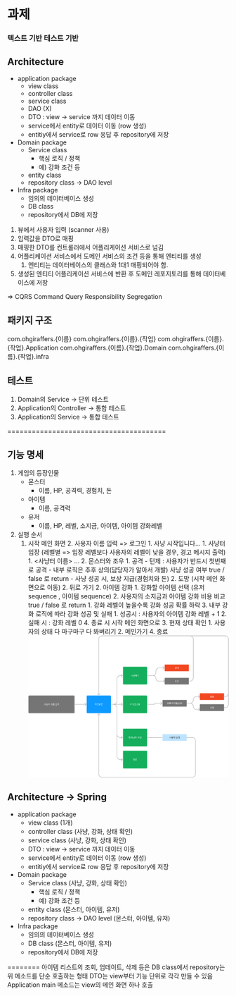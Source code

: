 # 과제
### 텍스트 기반 테스트 기반

## Architecture
- application package
    - view class
    - controller class
    - service class
    - DAO (X)
    - DTO : view -> service 까지 데이터 이동
    - service에서 entity로 데이터 이동 (row 생성)
    - entitiy에서 service로 row 응답 후 repository에 저장
- Domain package
    - Service class
        - 핵심 로직 / 정책
        - 예) 강화 조건 등
    - entity class
    - repository class -> DAO level
- Infra package
    - 임의의 데이터베이스 생성
    - DB class
    - repository에서 DB에 저장

1. 뷰에서 사용자 입력 (scanner 사용)
2. 입력값을 DTO로 매핑
3. 매핑한 DTO를 컨트롤러에서 어플리케이션 서비스로 넘김
4. 어플리케이션 서비스에서 도메인 서비스의 조건 등을 통해 엔티티를 생성
    1. 엔티티는 데이터베이스의 클래스와 1대1 매핑되어야 함.
5. 생성된 엔티티 어플리케이션 서비스에 반환 후 도메인 레포지토리를 통해 데이터베이스에 저장

=> CQRS Command Query Responsibility Segregation

## 패키지 구조
com.ohgiraffers.{이름}
com.ohgiraffers.{이름}.{작업}
com.ohgiraffers.{이름}.{작업}.Application
com.ohgiraffers.{이름}.{작업}.Domain
com.ohgiraffers.{이름}.{작업}.infra

## 테스트
1. Domain의 Service -> 단위 테스트
2. Application의 Controller -> 통합 테스트
3. Application의 Service -> 통합 테스트

=======================================

## 기능 명세
1. 게임의 등장인물
    - 몬스터
        - 이름, HP, 공격력, 경험치, 돈
    - 아이템
        - 이름, 공격력
    - 유저
        - 이름, HP, 레벨, 소지금, 아이템, 아이템 강화레벨
2. 실행 순서
    1. 시작 메인 화면
        2. 사용자 이름 입력 => 로그인
            1. 사냥 시작입니다...
                1. 사냥터 입장 (레벨별 => 입장 레벨보다 사용자의 레벨이 낮을 경우, 경고 메시지 출력)
                    1. <사냥터 이름>
                       ...
                    2. 몬스터와 조우
                        1. 공격
                            - 턴제 : 사용자가 반드시 첫번째로 공격
                            - 내부 로직은 추후 상의(담당자가 알아서 개발) 사냥 성공 여부 true / false 로 return
                            - 사냥 성공 시, 보상 지급(경험치와 돈)
                        2. 도망 (시작 메인 화면으로 이동)
                2. 뒤로 가기
            2. 아이템 강화
                1. 강화할 아이템 선택 (유저 sequence , 아이템 sequence)
                2. 사용자의 소지금과 아이템 강화 비용 비교 true / false 로 return
                    1. 강화 레벨이 높을수록 강화 성공 확률 하락
                3. 내부 강화 로직에 따라 강화 성공 및 실패
                    1. 성공시 : 사용자의 아이템 강화 레벨 + 1
                    2. 실패 시 : 강화 레벨 0
                4. 종료 시 시작 메인 화면으로
            3. 현재 상태 확인
                1. 사용자의 상태 다 마구마구 다 봐버리기
                2. 메인가기
            4. 종료
![KakaoTalk_Image_2023-06-14-17-31-14.png](KakaoTalk_Image_2023-06-14-17-31-14.png)

## Architecture -> Spring
- application package
    - view class (1개)
    - controller class (사냥, 강화, 상태 확인)
    - service class (사냥, 강화, 상태 확인)
    - DTO : view -> service 까지 데이터 이동
    - service에서 entity로 데이터 이동 (row 생성)
    - entitiy에서 service로 row 응답 후 repository에 저장
- Domain package
    - Service class (사냥, 강화, 상태 확인)
        - 핵심 로직 / 정책
        - 예) 강화 조건 등
    - entity class (몬스터, 아이템, 유저)
    - repository class -> DAO level (몬스터, 아이템, 유저)
- Infra package
    - 임의의 데이터베이스 생성
    - DB class (몬스터, 아이템, 유저)
    - repository에서 DB에 저장


========
아이템 리스트의 조회, 업데이트, 삭제 등은 DB class에서
repository는 위 메소드를 단순 호출하는 형태
DTO는 view부터 기능 단위로 각각 만들 수 있음
Application main 메소드는 view의 메인 화면 하나 호출 